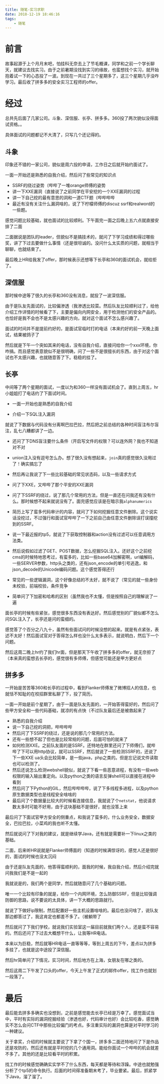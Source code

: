 ```yaml
---
title: 随笔-实习求职
date: 2018-12-19 18:46:16
tags:
	- 随笔
---
```


# 前言

故事起源于上个月月末吧，怕挂科无奈去上了节毛概课，同学和之前一个学长聊天，就建议去找实习。由于之前暑期没找到实习的缘故，也蛮想找个实习，就开始抱着试一下的心态投了一波。到现在一共过了三个星期多了，这三个星期几乎没咋学习。最后收了拼多多的安全实习工程师的offer。

# 经过

总共先后面了几家公司。斗象、深信服、长亭、拼多多。360投了两次貌似没得面试资格。。

具体面试的问题都记不大清了，只写几个还记得的。

## 斗象

印象还不错的一家公司，貌似是周六投的申请，工作日之后就开始约面试了。

一面一开始还是熟悉的自我介绍，然后问了些常见的知识点

- SSRF的绕过姿势（哔哔了一堆orange师傅的姿势
- 讲一下XXE漏洞（直接说了之前同学在平安挖的一个XXE漏洞的过程
- 讲一下自己挖的最有意思的洞和一道CTF题（哔哔哔哔
- 最近有没有关注什么漏洞啥的，说了下柠檬师傅的discuz ssrf和realword的一些题。

感觉问题比较基础，就也面试的比较顺利。下午面完一面之后晚上五六点就直接安排了二面

二面据说是团队的leader，但貌似不是搞技术的，就问了下学习成绩和得过哪些奖，讲了下过去要做什么事情（还是很坦诚的。没问什么太实质的问题，就相当于聊聊，也就结束了。

最后晚上HR给我发了offer，那时候表示还想等下长亭和360的面试机会，就给拒了。

## 深信服

那时候中途等了很久的长亭和360没有消息，就投了一波深信服。

由于是队友先面试的，比较偏渗透（我渗透比较菜。然后队友比较顺利过了，给他介绍工作详情的时候看了下，主要是偏向内网安全，用于检测他们的安全产品的。也恰好是我不会也不是太感兴趣的方向，就对这个面试不怎么感兴趣了。

面试的时间并不是提前约好的，是面试官临时打的电话（本来约好的前一天晚上面试，结果被鸽子了

然后就是下午一个突如其来的电话，没有自我介绍，直接问给你一个xxx环境，你咋搞。而且感觉表意貌似不是很明确，问了一些不是很擅长的东西，由于对这个面试也不太感兴趣，也就随意答了下。稳稳的挂了。

## 长亭

中间等了两个星期的面试，一度以为和360一样没有面试机会了。直到上周五，hr小姐姐打了电话约了下面试时间。

- 一面一开始也是熟悉的自我介绍

- 介绍一下SQL注入漏洞

就说了下数据与代码没有分离啊巴拉巴拉，然后把之前总结的各种时间盲注布尔盲注，乱七八糟都讲了一边。

- 还问了下DNS盲注要什么条件（开启写文件的权限？可以连外网？我也不知道对不对
- union注入没有逗号怎么办。想了很久没有想起来，`join`真的感觉很久没用过了！确实搞忘了

- 然后再让我说了下一些比较基础的常见状态码，以及一些请求方式
- 问了下XXE，又哔哔了那个平安的XXE漏洞
- 问了下SSRF的绕过，说了那几个常用的方法，但是一直还在问我还有没有什么。那时候想不起来就说没有了。面完感觉应该是在暗示我`alphanumerics`
- 简历上写了蛮多代码审计的内容，就问了下如何挖掘任意文件删除。这个说实话没挖过，不过强行和面试官哔哔了一下之前自己由任意文件删除误打误撞挖到的SSRF。
- 说一下最近报的tp5，就说了下获取控制器和action没有过滤可以任意调用方法类。
- 然后说假如过滤了GET、POST数据，怎么挖掘SQL注入。还好这个之前挖cms的时候特地思考过，有蛮多的，比如一些base64加解密啊，url编解码，一些SERVER参数，http头之类的，还有json_encode的单引号逃逸，和json_decode的Unicode编码问题。这个感觉答得还行
- 常见的一些逻辑漏洞，这个好像总结的不太好，就不说了（常见的就一些身份未校验，前端校验，条件竞争
- 简单问了下加密和哈希的区别（虽然我也不太懂，但是按照自己的理解说了一遍

面长亭的时候有些紧张，感觉很多东西没有表达好。然后感觉别的厂貌似都不怎么问SQL注入了，长亭还是问的蛮细的。

感觉答了个百分之八九十，虽然有些面试问的时候没想的起来。就是有点紧张，表述不太好！然后面试官对于答得怎么样也没什么太多表示，就说明白，然后下一个问题。

然后这周二晚上hr约了我们hr面，但是那天下午收了拼多多的offer，就无奈拒了（本来真的蛮想去长亭的，感觉很有多师傅，但感觉可能还是甲方更好点

## 拼多多

一开始是苦苦等360和长亭的过程中，看到Flanker师傅发了微博招人的信息，也就恬不知耻的在校招群里私聊了下，投了简历。

一面一开始是前个星期了，由于一面是队友先面的，一开始答得蛮好的，然后问了些甲方安全和一些代码基础，就凉的有点快（不过队友最后还是被救起来了

- 熟悉的自我介绍
- 说一下自己挖的洞把，哔哔哔哔
- 然后问了下SSRF的绕过，还是说的那几个常用的方法。
- 还有一些想不起了但也是比较常规的问题，后面可怕的就来了
- 如何检测XXE。之前队友面的是SSRF。还特地在群里还问了下师傅们，就哔哔了下可以用http协议，就可以SSRF，然后就说了一些检测SSRF的，还说了下一些XXE ua头会比较简单，是一些java，php之类的。但是忘记说文件读取也可以检测了。
- 然后还说怎么检测webshell貌似，就说了下看一些恶意进程，有没有一些web权限的输入输出重定向。以及python之类的语言反弹shell可以直接在进程中看到
- 然后问了下Python的GIL，然后哔哔哔哔，说了下多线程多进程，以及python原生数据类型也是线程安全啥啥的
- 最后问了个数据量比较大的时候看连接信息，我就说了个`netstat`，他说请求数太多时可能不好用，由于这块基础不是很好，就也没答上来

最后问了下面试官甲方安全的侧重点，和我说了蛮多的，什么业务安全，数据安全，巴拉巴拉，小菜鸡的我也听不太懂。

然后就说问了下对我的建议，就是继续学Java，还有就是需要补一下linux之类的基础。

二面，后来听HR说就是Flanker师傅面的（知道的时候满惊讶的，感觉人还是很好的，面试的时候也没太沉闷

由于还是队友先面的，他答得蛮顺利的，面我的时候，我自我介绍，然后介绍完就问我我们是不是一起的

我就说是的，我们两个是同学，然后就随意问了几个基础的问题。

唯一一个比较有印象的就是，给你一个内网环境，怎么防御SSRF，但是比较强调防御的思路，说不要说的太具体，讲一下大概的思路就行。

就说了下做好ip限制，然后配置好一些主机设置啥啥的。最后也没问啥了，说队友那边都答过了，我这肯定也都差不多了。（被躺带了

然后就问了下我们学校，就说我们实验室这一届目前就我们两个人，还是蛮不容易的。然后还问了下过去大概想干什么，让我等HR电话。

本来以为巨稳，然后就等HR电话一直等等等，等到上周五的下午，差点以为拼多多挂了，也就是这中途投了深信服。

然后hr简单问了下情况，实习时间，然后地方在上海，女朋友在哪之类的。

然后这周二下午发了口头的offer，今天上午发了正式的邮件offer，找工作也就划一段落了。

# 最后

最后能去拼多多确实也没想到，之前是感觉能去长亭已经是万幸了。感觉面试当中，平时有实际的漏洞挖掘经验（渗透也好，代码审计也好）会比较吃香，感觉确实不怎么会问CTF中那些比较偏门的考点。多注重实际的漏洞也算是对平时学习的一种建议。

关于拿奖，介绍的时候就主要说了下拿了个国一，拼多多二面还特地问了下是作品还是攻防的，然后还有就是平时挖的几个通用洞。能给你面试一个哔哔的机会就差不多了。其他的还是比较看平时的积累。

找工作的时候感觉确确实实学不了什么东西，每天都是等待和浮躁。中途也就勉强分析了个tp5的命令执行。后面的时间得准备期末考了，毕业要紧。最后，抓紧学下Java，溜了溜了。



















